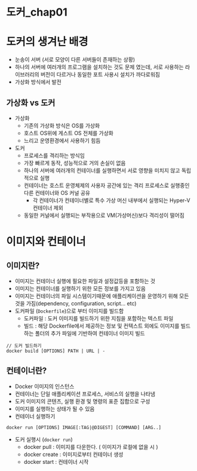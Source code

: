 # 도커\_chap01

# 도커의 생겨난 배경

- 눈송이 서버 (서로 모양이 다른 서버들이 존재하는 상황)
- 하나의 서버에 여러개의 프로그램을 설치하는 것도 문제 였는데, 서로 사용하는 라이브러리의 버전이 다르거나 동일한 포트 사용시 설치가 까다로워짐
- 가상화 방식에서 발전

## 가상화 vs 도커

- 가상화
  - 기존의 가상화 방식은 OS를 가상화
  - 호스트 OS위에 게스트 OS 전체를 가상화
  - 느리고 운영환경에서 사용하기 힘듬
- 도커
  - 프로세스를 격리하는 방식임
  - 가장 빠르게 동작, 성능적으로 거의 손실이 없음
  - 하나의 서버에 여러개의 컨테이너를 실행하면서 서로 영향을 미치지 않고 독립적으로 실행
  - 컨테이너는 호스트 운영체제의 사용자 공간에 있는 격리 프로세스로 실행중인 다른 컨테이너와 OS 커널 공유
    - 각 컨테이너가 컨테이너별로 특수 가상 머신 내부에서 실행되는 Hyper-V 컨테이너 제외
  - 동일한 커널에서 실행되는 부작용으로 VM(가상머신)보다 격리성이 떨어짐

# 이미지와 컨테이너

## 이미지란?

- 이미지는 컨테이너 실행에 필요한 파일과 설정값등을 포함하는 것
- 이미지는 컨테이너를 실행하기 위한 모든 정보를 가지고 있음
- 이미지는 컨테이너의 파일 시스템이기때문에 애플리케이션을 운영하기 위해 모든 것을 가짐(dependency, configuration, script… etc)
- 도커파일 (`Dockerfile`)으로 부터 이미지를 빌드함
  - 도커파일 : 도커 이미지를 빌드하기 위한 지침을 포함하는 텍스트 파일
  - 빌드 : 해당 Dockerfile에서 제공하는 정보 및 컨텍스트 외에도 이미지를 빌드하는 폴더의 추가 파일에 기반하여 컨테이너 이미지 빌드

```shell
// 도커 빌드하기
docker build [OPTIONS] PATH | URL | -
```

## 컨테이너란?

- Docker 이미지의 인스턴스
- 컨테이너는 단일 애플리케이션 프로세스, 서비스의 실행을 나타냄
- 도커 이미지의 콘텐츠, 실행 환경 및 명령의 표준 집합으로 구성
- 이미지를 실행하는 상태가 될 수 있음
- 컨테이너 실행하기

```Shell
docker run [OPTIONS] IMAGE[:TAG|@DIGEST] [COMMAND] [ARG..]
```

- 도커 실행시 (`docker run`)
  - docker pull : 이미지를 다운한다. ( 이미지가 로컬에 없을 시 )
  - docker create : 이미지로부터 컨테이너 생성
  - docker start : 컨테이너 시작
